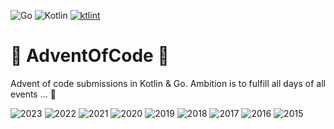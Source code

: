 ![Go](https://img.shields.io/badge/Go%20🤍-%2300ADD8.svg)
![Kotlin](https://img.shields.io/badge/Kotlin%20🤍-7f52ff.svg) 
[![ktlint](https://img.shields.io/badge/ktlint%20code--style-%E2%9D%A4-FF4081)](https://pinterest.github.io/ktlint/)


# 🎄 AdventOfCode 🎄

Advent of code submissions in Kotlin & Go.
Ambition is to fulfill all days of all events ... 😬

![2023](https://img.shields.io/badge/2023-26%20stars-239323)
![2022](https://img.shields.io/badge/2022-50%20stars-239323)
![2021](https://img.shields.io/badge/2021-50%20stars-239323)
![2020](https://img.shields.io/badge/2020-50%20stars-239323)
![2019](https://img.shields.io/badge/2019-39%20stars-239323)
![2018](https://img.shields.io/badge/2018-28%20stars-239323)
![2017](https://img.shields.io/badge/2017-38%20stars-239323)
![2016](https://img.shields.io/badge/2016-50%20stars-239323)
![2015](https://img.shields.io/badge/2015-50%20stars-239323)
